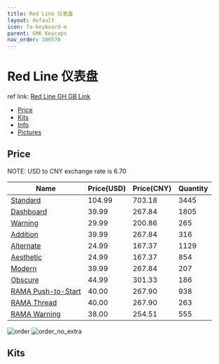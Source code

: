 ```yaml
---
title: Red Line 仪表盘
layout: default
icon: fa-keyboard-o
parent: GMK Keycaps
nav_order: 300570
---
```


# Red Line 仪表盘

ref link: [Red Line GH GB Link](https://geekhack.org/index.php?topic=109094.0)

* [Price](#price)
* [Kits](#kits)
* [Info](#info)
* [Pictures](#pictures)

## Price

NOTE: USD to CNY exchange rate is 6.70

| Name          | Price(USD)   |  Price(CNY) | Quantity |
| ------------- | ------------ |  ---------- | -------- |
|[Standard](#standard)|104.99|703.18|3445|
|[Dashboard](#dashboard)|39.99|267.84|1805|
|[Warning](#warning)|29.99|200.86|265|
|[Addition](#addition)|39.99|267.84|316|
|[Alternate](#alternate)|24.99|167.37|1129|
|[Aesthetic](#aesthetic)|24.99|167.37|854|
|[Modern](#modern)|39.99|267.84|207|
|[Obscure](#obscure)|44.99|301.33|186|
|[RAMA Push-to-Start](#rama-push-to-start)|40.00|267.90|938|
|[RAMA Thread](#rama-thread)|40.00|267.90|263|
|[RAMA Warning](#rama-warning)|38.00|254.51|555|

<img src="{{ 'assets/images/gmk-keycaps/Red-Line/order.png' | relative_url }}" alt="order" class="image featured">
<img src="{{ 'assets/images/gmk-keycaps/Red-Line/order_no_extra.png' | relative_url }}" alt="order_no_extra" class="image featured">

## Kits

